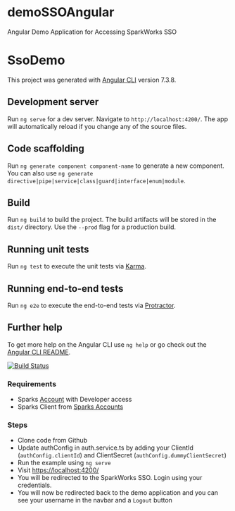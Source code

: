 # demoSSOAngular
Angular Demo Application for Accessing SparkWorks SSO

# SsoDemo

This project was generated with [Angular CLI](https://github.com/angular/angular-cli) version 7.3.8.

## Development server

Run `ng serve` for a dev server. Navigate to `http://localhost:4200/`. The app will automatically reload if you change any of the source files.

## Code scaffolding

Run `ng generate component component-name` to generate a new component. You can also use `ng generate directive|pipe|service|class|guard|interface|enum|module`.

## Build

Run `ng build` to build the project. The build artifacts will be stored in the `dist/` directory. Use the `--prod` flag for a production build.

## Running unit tests

Run `ng test` to execute the unit tests via [Karma](https://karma-runner.github.io).

## Running end-to-end tests

Run `ng e2e` to execute the end-to-end tests via [Protractor](http://www.protractortest.org/).

## Further help

To get more help on the Angular CLI use `ng help` or go check out the [Angular CLI README](https://github.com/angular/angular-cli/blob/master/README.md).


[![Build Status](https://travis-ci.org/SparkWorksnet/demoSSOSpringBoot.svg?branch=master)](https://travis-ci.org/SparkWorksnet/demoSSOSpringBoot)

### Requirements

+ Sparks [Account](https://sso.sparkworks.net/aa/registration) with Developer access
+ Sparks Client from [Sparks Accounts](https://accounts.sparkworks.net/dev/client/create)

### Steps

+ Clone code from Github
+ Update authConfig in auth.service.ts by adding your ClientId (`authConfig.clientId`) and ClientSecret (`authConfig.dummyClientSecret`)
+ Run the example using `ng serve`
+ Visit [https://localhost:4200/](https://localhost:4200/)
+ You will be redirected to the SparkWorks SSO. Login using your credentials.
+ You will now be redirected back to the demo application and you can see your username in the navbar and a `Logout` button


